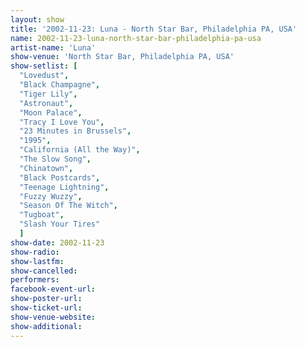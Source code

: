 ```yaml
---
layout: show
title: '2002-11-23: Luna - North Star Bar, Philadelphia PA, USA'
name: 2002-11-23-luna-north-star-bar-philadelphia-pa-usa
artist-name: 'Luna'
show-venue: 'North Star Bar, Philadelphia PA, USA'
show-setlist: [
  "Lovedust",
  "Black Champagne",
  "Tiger Lily",
  "Astronaut",
  "Moon Palace",
  "Tracy I Love You",
  "23 Minutes in Brussels",
  "1995",
  "California (All the Way)",
  "The Slow Song",
  "Chinatown",
  "Black Postcards",
  "Teenage Lightning",
  "Fuzzy Wuzzy",
  "Season Of The Witch",
  "Tugboat",
  "Slash Your Tires"
  ]
show-date: 2002-11-23
show-radio: 
show-lastfm: 
show-cancelled: 
performers: 
facebook-event-url: 
show-poster-url: 
show-ticket-url: 
show-venue-website: 
show-additional: 
---
```


